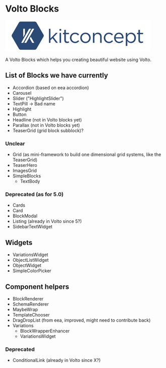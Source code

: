 # Volto Blocks

![kitconcept GmbH](https://raw.githubusercontent.com/kitconcept/volto-form-builder/master/kitconcept.png)

A Volto Blocks which helps you creating beautiful website using Volto.

## List of Blocks we have currently

- Accordion (based on eea accordion)
- Carousel
- Slider ("HighlightSlider")
- TextPill -> Bad name
- Highlight
- Button
- Headline (not in Volto blocks yet)
- Parallax (not in Volto blocks yet)
- TeaserGrid (grid block subblock)?

### Unclear

- Grid (as mini-framework to build one dimensional grid systems, like the TeaserGrid)
- TeaserHero
- ImagesGrid
- SimpleBlocks
  - TextBody

### Deprecated (as for 5.0)

- Cards
- Card
- BlockModal
- Listing (already in Volto since 5?)
- SidebarTextWidget

## Widgets

- VariationsWidget
- ObjectListWidget
- ObjectWidget
- SimpleColorPicker

## Component helpers

- BlockRenderer
- SchemaRenderer
- MaybeWrap
- TemplateChooser
- DragDropList (from eea, improved, might need to contribute back)
- Variations
  - BlockWrapperEnhancer
  - VariationsWidget

### Deprecated

- ConditionalLink (already in Volto since X?)
